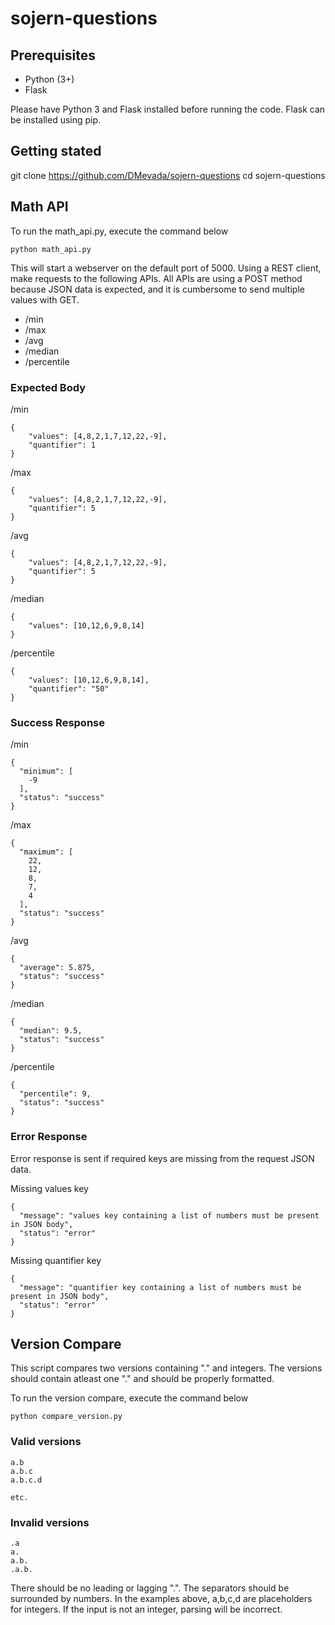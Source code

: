 # sojern-questions

## Prerequisites

- Python (3+)
- Flask

Please have Python 3 and Flask installed before running the code.
Flask can be installed using pip.

## Getting stated

git clone https://github.com/DMevada/sojern-questions
cd sojern-questions

## Math API

To run the math_api.py, execute the command below

```
python math_api.py
```

This will start a webserver on the default port of 5000.
Using a REST client, make requests to the following APIs.
All APIs are using a POST method because JSON data is expected, and it is
cumbersome to send multiple values with GET.

- /min
- /max
- /avg
- /median
- /percentile

### Expected Body

/min
```
{
	"values": [4,8,2,1,7,12,22,-9],
	"quantifier": 1
}
```

/max
```
{
	"values": [4,8,2,1,7,12,22,-9],
	"quantifier": 5
}
```

/avg
```
{
	"values": [4,8,2,1,7,12,22,-9],
	"quantifier": 5
}
```

/median
```
{
	"values": [10,12,6,9,8,14]
}
```

/percentile
```
{
	"values": [10,12,6,9,8,14],
	"quantifier": "50"
}
```

### Success Response

/min
```
{
  "minimum": [
    -9
  ],
  "status": "success"
}
```

/max
```
{
  "maximum": [
    22,
    12,
    8,
    7,
    4
  ],
  "status": "success"
}
```

/avg
```
{
  "average": 5.875,
  "status": "success"
}
```

/median
```
{
  "median": 9.5,
  "status": "success"
}
```

/percentile
```
{
  "percentile": 9,
  "status": "success"
}
```

### Error Response

Error response is sent if required keys are missing from the request JSON data.

Missing values key
```
{
  "message": "values key containing a list of numbers must be present in JSON body",
  "status": "error"
}
```

Missing quantifier key
```
{
  "message": "quantifier key containing a list of numbers must be present in JSON body",
  "status": "error"
}
```

## Version Compare

This script compares two versions containing "." and integers.
The versions should contain atleast one "." and should be properly formatted.

To run the version compare, execute the command below

```
python compare_version.py
```

### Valid versions

```
a.b
a.b.c
a.b.c.d

etc.
```

### Invalid versions

```
.a
a.
a.b.
.a.b.
```

There should be no leading or lagging ".".
The separators should be surrounded by numbers.
In the examples above, a,b,c,d are placeholders for integers.
If the input is not an integer, parsing will be incorrect.
